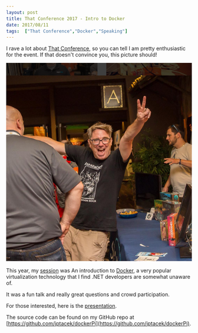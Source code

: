 ```yaml
---
layout: post
title: That Conference 2017 - Intro to Docker
date: 2017/08/11
tags:  ["That Conference","Docker","Speaking"]
---
```


I rave a lot about [That Conference](https://www.thatconference.com), so you can
tell I am pretty enthusiastic for the event. If that doesn't convince you, this
picture should!

![ThatConference 2017](thatConf.png)


This year, my [session](https://www.thatconference.com/Sessions/Session/11585) was An introduction to [Docker](https://www.docker.com), a
very popular virtualization technology that I find .NET developers are
somewhat unaware of.

It was a fun talk and really great questions and crowd participation.

For those interested, here is the [presentation](https://docs.google.com/presentation/d/1Ss3MitzdYtEPDD14NHhIJtWAV_TYCJhK_NKFHkhklLQ/edit#slide=id.p).


The source code can be found on my GitHub repo at
[https://github.com/jptacek/dockerPi](https://github.com/jptacek/dockerPi).
